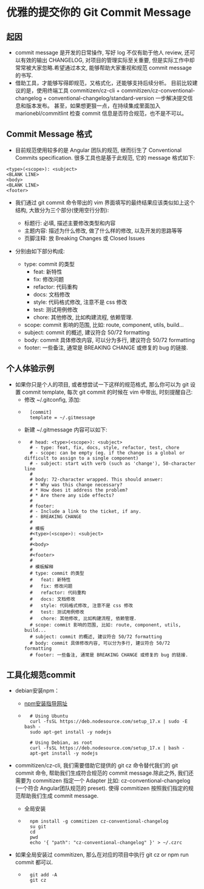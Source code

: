 # 优雅的提交你的 Git Commit Message

## 起因

- commit message 是开发的日常操作, 写好 log 不仅有助于他人 review, 还可以有效的输出 CHANGELOG, 对项目的管理实际至关重要, 但是实际工作中却常常被大家忽略.希望通过本文, 能够帮助大家重视和规范 commit message 的书写.
- 借助工具，才能够写得即规范，又格式化，还能够支持后续分析。
目前比较建议的是，使用终端工具 commitizen/cz-cli + commitizen/cz-conventional-changelog + conventional-changelog/standard-version 一步解决提交信息和版本发布。
甚至，如果想更狠一点，在持续集成里面加入 marionebl/commitlint 检查 commit 信息是否符合规范，也不是不可以。

## Commit Message 格式

- 目前规范使用较多的是 Angular 团队的规范, 继而衍生了 Conventional Commits specification. 很多工具也是基于此规范, 它的 message 格式如下:

``` {.line-numbers}
<type>(<scope>): <subject>
<BLANK LINE>
<body>
<BLANK LINE>
<footer>
```

- 我们通过 git commit 命令带出的 vim 界面填写的最终结果应该类似如上这个结构, 大致分为三个部分(使用空行分割):
    - 标题行: 必填, 描述主要修改类型和内容
    - 主题内容: 描述为什么修改, 做了什么样的修改, 以及开发的思路等等
    - 页脚注释: 放 Breaking Changes 或 Closed Issues

- 分别由如下部分构成:
    - type: commit 的类型
      - feat: 新特性
      - fix: 修改问题
      - refactor: 代码重构
      - docs: 文档修改
      - style: 代码格式修改, 注意不是 css 修改
      - test: 测试用例修改
      - chore: 其他修改, 比如构建流程, 依赖管理.
    - scope: commit 影响的范围, 比如: route, component, utils, build...
    - subject: commit 的概述, 建议符合 50/72 formatting
    - body: commit 具体修改内容, 可以分为多行, 建议符合 50/72 formatting
    - footer: 一些备注, 通常是 BREAKING CHANGE 或修复的 bug 的链接.

## 个人体验示例

- 如果你只是个人的项目, 或者想尝试一下这样的规范格式, 那么你可以为 git 设置 commit template, 每次 git commit 的时候在 vim 中带出, 时刻提醒自己:
    - 修改 ~/.gitconfig, 添加:
    - ``` {.line-numbers}
        [commit]
        template = ~/.gitmessage
        ```
    - 新建 ~/.gitmessage 内容可以如下:
    - ``` {.line-numbers}
        # head: <type>(<scope>): <subject>
        # - type: feat, fix, docs, style, refactor, test, chore
        # - scope: can be empty (eg. if the change is a global or difficult to assign to a single component)
        # - subject: start with verb (such as 'change'), 50-character line
        #
        # body: 72-character wrapped. This should answer:
        # * Why was this change necessary?
        # * How does it address the problem?
        # * Are there any side effects?
        #
        # footer:
        # - Include a link to the ticket, if any.
        # - BREAKING CHANGE
        #
        # 模板
        #<type>(<scope>): <subject>
        #
        #<body>
        #
        #<footer>
        #
        # 模板解释
        # type: commit 的类型
        #   feat: 新特性
        #   fix: 修改问题
        #   refactor: 代码重构
        #   docs: 文档修改
        #   style: 代码格式修改, 注意不是 css 修改
        #   test: 测试用例修改
        #   chore: 其他修改, 比如构建流程, 依赖管理.
        # scope: commit 影响的范围, 比如: route, component, utils, build...
        # subject: commit 的概述, 建议符合 50/72 formatting
        # body: commit 具体修改内容, 可以分为多行, 建议符合 50/72 formatting
        # footer: 一些备注, 通常是 BREAKING CHANGE 或修复的 bug 的链接.
        ```

## 工具化规范commit

- debian安装npm：
    - [npm安装指导网址](https://github.com/nodesource/distributions#deb)
    - ``` {.line-numbers}
        # Using Ubuntu
        curl -fsSL https://deb.nodesource.com/setup_17.x | sudo -E bash -
        sudo apt-get install -y nodejs

        # Using Debian, as root
        curl -fsSL https://deb.nodesource.com/setup_17.x | bash -
        apt-get install -y nodejs
        ```

- commitizen/cz-cli, 我们需要借助它提供的 git cz 命令替代我们的 git commit 命令, 帮助我们生成符合规范的 commit message.除此之外, 我们还需要为 commitizen 指定一个 Adapter 比如: cz-conventional-changelog (一个符合 Angular团队规范的 preset). 使得 commitizen 按照我们指定的规范帮助我们生成 commit message.
    - 全局安装
    - ``` {.line-numbers}
        npm install -g commitizen cz-conventional-changelog
        su git
        cd
        pwd
        echo '{ "path": "cz-conventional-changelog" }' > ~/.czrc
        ```

- 如果全局安装过 commitizen, 那么在对应的项目中执行 git cz or npm run commit 都可以.
    - ``` {.line-numbers}
        git add -A
        git cz
        ```
